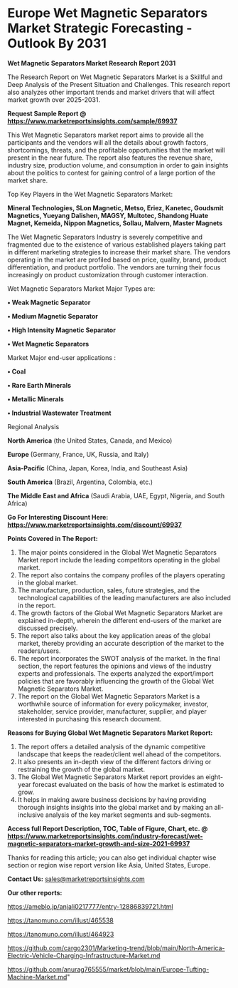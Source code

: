 # Europe Wet Magnetic Separators Market Strategic Forecasting - Outlook By 2031

<strong>Wet Magnetic Separators Market Research Report 2031</strong>

The Research Report on Wet Magnetic Separators Market is a Skillful and Deep Analysis of the Present Situation and Challenges. This research report also analyzes other important trends and market drivers that will affect market growth over 2025-2031.

<strong>Request Sample Report @ <a href=https://www.marketreportsinsights.com/sample/69937>https://www.marketreportsinsights.com/sample/69937</a></strong>

This Wet Magnetic Separators market report aims to provide all the participants and the vendors will all the details about growth factors, shortcomings, threats, and the profitable opportunities that the market will present in the near future. The report also features the revenue share, industry size, production volume, and consumption in order to gain insights about the politics to contest for gaining control of a large portion of the market share.

Top Key Players in the Wet Magnetic Separators Market:

<strong>Mineral Technologies, SLon Magnetic, Metso, Eriez, Kanetec, Goudsmit Magnetics, Yueyang Dalishen, MAGSY, Multotec, Shandong Huate Magnet, Kemeida, Nippon Magnetics, Sollau, Malvern, Master Magnets</strong>

The Wet Magnetic Separators Industry is severely competitive and fragmented due to the existence of various established players taking part in different marketing strategies to increase their market share. The vendors operating in the market are profiled based on price, quality, brand, product differentiation, and product portfolio. The vendors are turning their focus increasingly on product customization through customer interaction.

Wet Magnetic Separators Market Major Types are:

<strong>• Weak Magnetic Separator

• Medium Magnetic Separator

• High Intensity Magnetic Separator

• Wet Magnetic Separators</strong>

Market Major end-user applications :

<strong>• Coal

• Rare Earth Minerals

• Metallic Minerals

• Industrial Wastewater Treatment</strong>

Regional Analysis

</u><strong><b>North America</b></strong> (the United States, Canada, and Mexico)

<strong><b>Europe </b></strong>(Germany, France, UK, Russia, and Italy)

<strong><b>Asia-Pacific</b></strong> (China, Japan, Korea, India, and Southeast Asia)

<strong><b>South America</b></strong> (Brazil, Argentina, Colombia, etc.)

<strong><b>The Middle East and Africa</b></strong> (Saudi Arabia, UAE, Egypt, Nigeria, and South Africa)

<strong>Go For Interesting Discount Here: <a href=https://www.marketreportsinsights.com/discount/69937>https://www.marketreportsinsights.com/discount/69937</a></strong>

<strong>Points Covered in The Report:</strong>
<ol>
  <li>The major points considered in the Global Wet Magnetic Separators Market report include the leading competitors operating in the global market.</li>
  <li>The report also contains the company profiles of the players operating in the global market.</li>
  <li>The manufacture, production, sales, future strategies, and the technological capabilities of the leading manufacturers are also included in the report.</li>
  <li>The growth factors of the Global Wet Magnetic Separators Market are explained in-depth, wherein the different end-users of the market are discussed precisely.</li>
  <li>The report also talks about the key application areas of the global market, thereby providing an accurate description of the market to the readers/users.</li>
  <li>The report incorporates the SWOT analysis of the market. In the final section, the report features the opinions and views of the industry experts and professionals. The experts analyzed the export/import policies that are favorably influencing the growth of the Global Wet Magnetic Separators Market.</li>
  <li>The report on the Global Wet Magnetic Separators Market is a worthwhile source of information for every policymaker, investor, stakeholder, service provider, manufacturer, supplier, and player interested in purchasing this research document.</li>
</ol>
<strong>Reasons for Buying Global Wet Magnetic Separators Market Report:</strong>

<ol>
  <li>The report offers a detailed analysis of the dynamic competitive landscape that keeps the reader/client well ahead of the competitors.</li>
  <li>It also presents an in-depth view of the different factors driving or restraining the growth of the global market.</li>
  <li>The Global Wet Magnetic Separators Market report provides an eight-year forecast evaluated on the basis of how the market is estimated to grow.</li>
  <li>It helps in making aware business decisions by having providing thorough insights insights into the global market and by making an all-inclusive analysis of the key market segments and sub-segments.</li>
</ol>
<strong>Access full Report Description, TOC, Table of Figure, Chart, etc. @ <a href=https://www.marketreportsinsights.com/industry-forecast/wet-magnetic-separators-market-growth-and-size-2021-69937>https://www.marketreportsinsights.com/industry-forecast/wet-magnetic-separators-market-growth-and-size-2021-69937</a></strong>


Thanks for reading this article; you can also get individual chapter wise section or region wise report version like Asia, United States, Europe.

<strong>Contact Us:</strong>
sales@marketreportsinsights.com

<strong>Our other reports:</strong>

<a href=https://ameblo.jp/anjali0217777/entry-12886839721.html>https://ameblo.jp/anjali0217777/entry-12886839721.html</a>

<a href=https://tanomuno.com/illust/465538>https://tanomuno.com/illust/465538</a>

<a href=https://tanomuno.com/illust/464923>https://tanomuno.com/illust/464923</a>

<a href=https://github.com/cargo2301/Marketing-trend/blob/main/North-America-Electric-Vehicle-Charging-Infrastructure-Market.md>https://github.com/cargo2301/Marketing-trend/blob/main/North-America-Electric-Vehicle-Charging-Infrastructure-Market.md</a>

<a href=https://github.com/anurag765555/market/blob/main/Europe-Tufting-Machine-Market.md>https://github.com/anurag765555/market/blob/main/Europe-Tufting-Machine-Market.md</a>"
